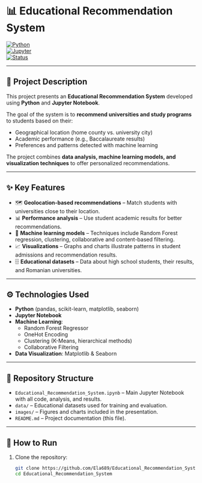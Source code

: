 # 📊 Educational Recommendation System

[![Python](https://img.shields.io/badge/Python-3.8%2B-blue.svg)](https://www.python.org/)  
[![Jupyter](https://img.shields.io/badge/Jupyter-Notebook-orange.svg)](https://jupyter.org/)  
[![Status](https://img.shields.io/badge/Status-Active-success.svg)]()  

---

## 📖 Project Description
This project presents an **Educational Recommendation System** developed using **Python** and **Jupyter Notebook**.  

The goal of the system is to **recommend universities and study programs** to students based on their:  
- Geographical location (home county vs. university city)  
- Academic performance (e.g., Baccalaureate results)  
- Preferences and patterns detected with machine learning  

The project combines **data analysis, machine learning models, and visualization techniques** to offer personalized recommendations.  

---

## ✨ Key Features
- 🗺 **Geolocation-based recommendations** – Match students with universities close to their location.  
- 📊 **Performance analysis** – Use student academic results for better recommendations.  
- 🤖 **Machine learning models** – Techniques include Random Forest regression, clustering, collaborative and content-based filtering.  
- 📈 **Visualizations** – Graphs and charts illustrate patterns in student admissions and recommendation results.  
- 🗄 **Educational datasets** – Data about high school students, their results, and Romanian universities.  

---

## ⚙️ Technologies Used
- **Python** (pandas, scikit-learn, matplotlib, seaborn)  
- **Jupyter Notebook**  
- **Machine Learning**:  
  - Random Forest Regressor  
  - OneHot Encoding  
  - Clustering (K-Means, hierarchical methods)  
  - Collaborative Filtering  
- **Data Visualization**: Matplotlib & Seaborn  

---

## 📂 Repository Structure
- `Educational_Recommendation_System.ipynb` – Main Jupyter Notebook with all code, analysis, and results.  
- `data/` – Educational datasets used for training and evaluation.  
- `images/` – Figures and charts included in the presentation.  
- `README.md` – Project documentation (this file).  

---

## 🚀 How to Run
1. Clone the repository:
   ```bash
   git clone https://github.com/Ela689/Educational_Recommendation_System.git
   cd Educational_Recommendation_System

